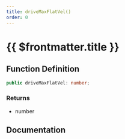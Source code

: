 ```yaml
---
title: driveMaxFlatVel()
order: 0
---
```


# {{ $frontmatter.title }}

## Function Definition

```ts
public driveMaxFlatVel: number;
```

### Returns

* number

## Documentation

<!--@include: ./parts/driveMaxFlatVel.md-->
